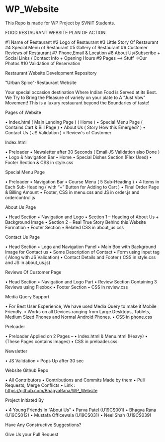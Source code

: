 # WP_Website

This Repo is made for WP Project by SVNIT Students.

FOOD RESTAURANT WEBSITE PLAN OF ACTION

#1 Name of Restaurant
#2 Logo of Restaurant
#3 Little Story Of Restaurant
#4 Special Menu of Restaurant
#5 Gallery of Restaurant
#6 Customer Reviews of Restaurant
#7 Phone,Email & Location
#8 About Us/Subscribe + Social Links / Contact Info + Opening Hours
#9 Pages --> Stuff ->Our Photos
#10 Validation of Reservation

Restaurant Website Development Repository

"Urban Spice"-Restaurant Website

Your special occasion destination Where Indian Food is Served at its Best. We Try to Bring the Pleasure of variety on your plate to A "Just Vow" Movement! This is a luxury restaurant beyond the Boundaries of taste!

Pages of Website

•	Index.html ( Main Landing Page ) ( Home )
•	Special Menu Page ( Contains Cart & Bill Page )
•	About Us ( Story How this Emerged? )
•	Contact Us ( JS Validation )
•	Review's of Customer

Index.html

•	Preloader
•	Newsletter after 30 Seconds ( Email JS Validation also Done )
•	Logo & Navigation Bar
•	Home 
•	Special Dishes Section (Flex Used)
•	Footer Section & CSS in style.css
 
Special Menu Page

•	Preloader
•	Navigation Bar
•	Course Menu ( 5 Sub-Heading )
•	4 Items in Each Sub-Heading ( with “+” Button for Adding to Cart )
•	Final Order Page & Billing Amount 
•	Footer, CSS in menu.css and JS in order.js and ordercontrol.js
 
About Us Page

•	Head Section 
•	Navigation and Logo
•	Section 1 – Heading of About Us + Background Image
•	Section 2 – Real True Story Behind this Website Formation
•	Footer Section
•	Related CSS in about_us.css

Contact Us Page

•	Head Section
•	Logo and Navigation Panel
•	Main Box with Background Image for Contact us
•	Some Description of Contact
•	Form using input tag ( Along with JS Validation)
•	Contact Details and Footer ( CSS in style.css and JS in about_us.js)
 
Reviews Of Customer Page

•	Head Section
•	Navigation and Logo Part
•	Review Section Containing 3 Reviews using Flexbox
•	Footer Section
•	CSS in review.css
 
Media Query Support

•	For Best User Experience, We have used Media Query to make it Mobile Friendly.
•	Works on all Devices ranging from Large Desktops, Tablets, Medium Sized Phones and Normal Android Phones.
•	CSS in phone.css

Preloader

•	Preloader Applied on 2 Pages – 
•	Index.html & Menu.html (Heavy)
•	(These Pages contains Images)
•	CSS in preloader.css

Newsletter

•	JS Validation
•	Pops Up after 30 sec

Website Github Repo

•	All Contributors
•	Contributions and Commits Made by them
•	Pull Requests, Merge Conflicts
•	Link : https://github.com/BhagyaRana/WP_Website

Project Initiated By

•	4 Young Friends in “About Us”
•	Parva Patel (U19CS001)
•	Bhagya Rana (U19CS012)
•	Mustafa Officewala (U19CS031)
•	Neel Shah (U19CS039)

Have Any Constructive Suggestions?

Give Us your Pull Request 


